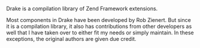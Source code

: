 Drake is a compilation library of Zend Framework extensions.

Most components in Drake have been developed by Rob Zienert. But since it is a
compilation library, it also has contributions from other developers as well
that I have taken over to either fit my needs or simply maintain. In these
exceptions, the original authors are given due credit.
